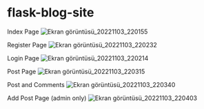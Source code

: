 # flask-blog-site
Index Page
![Ekran görüntüsü_20221103_220155](https://user-images.githubusercontent.com/109307635/199812057-a94e6e21-66a3-40a5-afc0-bed2244d17e4.png)

Register Page
![Ekran görüntüsü_20221103_220232](https://user-images.githubusercontent.com/109307635/199812115-14962f94-1a29-4932-b12e-7b3ca1cee1fd.png)

Login Page
![Ekran görüntüsü_20221103_220214](https://user-images.githubusercontent.com/109307635/199812082-3c51410b-065d-400a-a099-ae8f9323b107.png)

Post Page
![Ekran görüntüsü_20221103_220315](https://user-images.githubusercontent.com/109307635/199812158-04e2bb4a-6364-4b51-ab1a-85289d3f4ca5.png)

Post and Comments
![Ekran görüntüsü_20221103_220340](https://user-images.githubusercontent.com/109307635/199812211-a795bdf6-0d48-44f9-8cea-19282eb6fc4b.png)

Add Post Page (admin only)
![Ekran görüntüsü_20221103_220403](https://user-images.githubusercontent.com/109307635/199812253-4ebb3eb9-1329-48c0-9ae4-6e569bf155b5.png)
